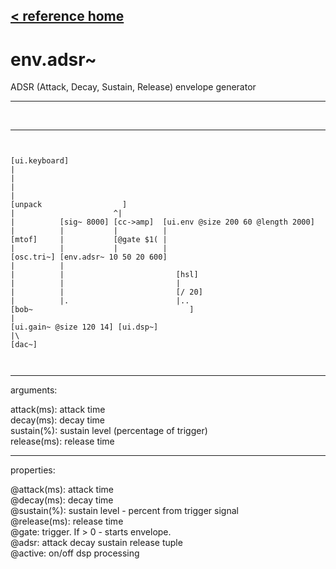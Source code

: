 [< reference home](ceammc_lib.html)
---

# env.adsr~


ADSR (Attack, Decay, Sustain, Release) envelope generator

---

<br>


---


```


[ui.keyboard]
|
|
|
|
[unpack                  ]
|                      ^|
|          [sig~ 8000] [cc->amp]  [ui.env @size 200 60 @length 2000]
|          |           |          |
[mtof]     |           [@gate $1( |
|          |           |          |
[osc.tri~] [env.adsr~ 10 50 20 600]
|          |
|          |                         [hsl]
|          |                         |
|          |                         [/ 20]
|          |.                        |..
[bob~                                   ]
|
[ui.gain~ @size 120 14] [ui.dsp~]
|\
[dac~]

            
```

---
arguments:

attack(ms): attack
            time<br>
decay(ms): decay
            time<br>
sustain(%): 
            sustain level (percentage of trigger)<br>
release(ms): release
            time<br>

---
properties:

@attack(ms): attack time<br>
@decay(ms): decay time<br>
@sustain(%): sustain level - percent from trigger signal<br>
@release(ms): release time<br>
@gate: trigger. If
            &gt; 0 - starts envelope.<br>
@adsr: attack decay sustain release
            tuple<br>
@active: on/off dsp
            processing<br>

